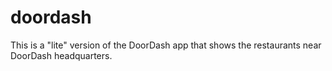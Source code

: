 # doordash

This is a "lite" version of the DoorDash app that shows the restaurants near DoorDash headquarters.
